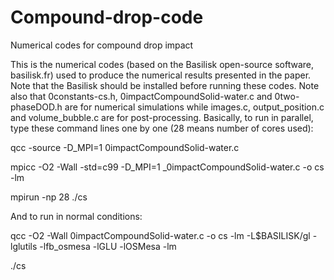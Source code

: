 # Compound-drop-code
Numerical codes for compound drop impact

This is the numerical codes (based on the Basilisk open-source software, basilisk.fr) used to produce the numerical results presented in the paper.
Note that the Basilisk should be installed before running these codes.
Note also that 0constants-cs.h, 0impactCompoundSolid-water.c and 0two-phaseDOD.h are for numerical simulations while images.c, output_position.c and volume_bubble.c are for post-processing.
Basically, to run in parallel, type these command lines one by one (28 means number of cores used):

qcc -source -D_MPI=1 0impactCompoundSolid-water.c 

mpicc -O2 -Wall -std=c99 -D_MPI=1 _0impactCompoundSolid-water.c -o cs -lm

mpirun -np 28 ./cs

And to run in normal conditions:

qcc -O2 -Wall 0impactCompoundSolid-water.c -o cs -lm -L$BASILISK/gl -lglutils -lfb_osmesa -lGLU -lOSMesa -lm

./cs
